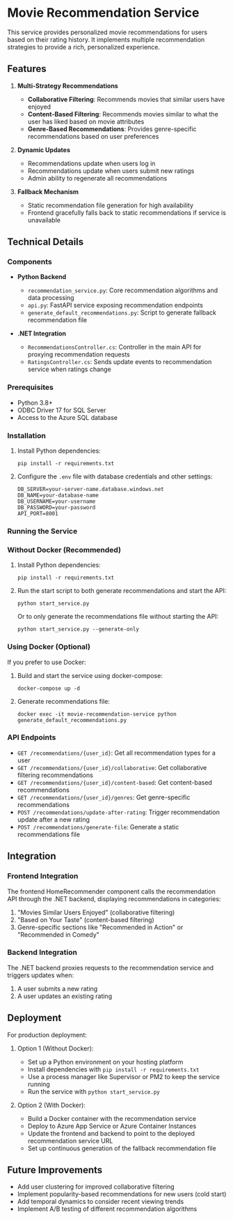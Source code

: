 # Movie Recommendation Service

This service provides personalized movie recommendations for users based on their rating history. It implements multiple recommendation strategies to provide a rich, personalized experience.

## Features

1. **Multi-Strategy Recommendations**
   - **Collaborative Filtering**: Recommends movies that similar users have enjoyed
   - **Content-Based Filtering**: Recommends movies similar to what the user has liked based on movie attributes
   - **Genre-Based Recommendations**: Provides genre-specific recommendations based on user preferences

2. **Dynamic Updates**
   - Recommendations update when users log in
   - Recommendations update when users submit new ratings
   - Admin ability to regenerate all recommendations

3. **Fallback Mechanism**
   - Static recommendation file generation for high availability
   - Frontend gracefully falls back to static recommendations if service is unavailable

## Technical Details

### Components

- **Python Backend**
  - `recommendation_service.py`: Core recommendation algorithms and data processing
  - `api.py`: FastAPI service exposing recommendation endpoints
  - `generate_default_recommendations.py`: Script to generate fallback recommendation file

- **.NET Integration**
  - `RecommendationsController.cs`: Controller in the main API for proxying recommendation requests
  - `RatingsController.cs`: Sends update events to recommendation service when ratings change

### Prerequisites

- Python 3.8+
- ODBC Driver 17 for SQL Server
- Access to the Azure SQL database

### Installation

1. Install Python dependencies:
   ```
   pip install -r requirements.txt
   ```

2. Configure the `.env` file with database credentials and other settings:
   ```
   DB_SERVER=your-server-name.database.windows.net
   DB_NAME=your-database-name
   DB_USERNAME=your-username
   DB_PASSWORD=your-password
   API_PORT=8001
   ```

### Running the Service

### Without Docker (Recommended)

1. Install Python dependencies:
   ```
   pip install -r requirements.txt
   ```

2. Run the start script to both generate recommendations and start the API:
   ```
   python start_service.py
   ```

   Or to only generate the recommendations file without starting the API:
   ```
   python start_service.py --generate-only
   ```

### Using Docker (Optional)

If you prefer to use Docker:

1. Build and start the service using docker-compose:
   ```
   docker-compose up -d
   ```

2. Generate recommendations file:
   ```
   docker exec -it movie-recommendation-service python generate_default_recommendations.py
   ```

### API Endpoints

- `GET /recommendations/{user_id}`: Get all recommendation types for a user
- `GET /recommendations/{user_id}/collaborative`: Get collaborative filtering recommendations
- `GET /recommendations/{user_id}/content-based`: Get content-based recommendations 
- `GET /recommendations/{user_id}/genres`: Get genre-specific recommendations
- `POST /recommendations/update-after-rating`: Trigger recommendation update after a new rating
- `POST /recommendations/generate-file`: Generate a static recommendations file

## Integration

### Frontend Integration

The frontend HomeRecommender component calls the recommendation API through the .NET backend, displaying recommendations in categories:

1. "Movies Similar Users Enjoyed" (collaborative filtering)
2. "Based on Your Taste" (content-based filtering)
3. Genre-specific sections like "Recommended in Action" or "Recommended in Comedy"

### Backend Integration

The .NET backend proxies requests to the recommendation service and triggers updates when:

1. A user submits a new rating
2. A user updates an existing rating

## Deployment

For production deployment:

1. Option 1 (Without Docker):
   - Set up a Python environment on your hosting platform
   - Install dependencies with `pip install -r requirements.txt`
   - Use a process manager like Supervisor or PM2 to keep the service running
   - Run the service with `python start_service.py`

2. Option 2 (With Docker):
   - Build a Docker container with the recommendation service
   - Deploy to Azure App Service or Azure Container Instances
   - Update the frontend and backend to point to the deployed recommendation service URL
   - Set up continuous generation of the fallback recommendation file

## Future Improvements

- Add user clustering for improved collaborative filtering
- Implement popularity-based recommendations for new users (cold start)
- Add temporal dynamics to consider recent viewing trends
- Implement A/B testing of different recommendation algorithms
